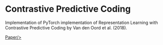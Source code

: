 # Contrastive Predictive Coding
Implementation of PyTorch implementation of Representation Learning with Contrastive Predictive Coding by Van den Oord et al. (2018).

<a href="https://arxiv.org/pdf/1807.03748.pdf">Paper/>
